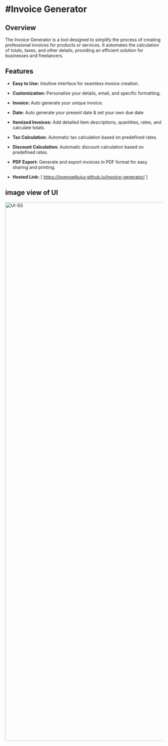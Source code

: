 # #Invoice Generator

## Overview

The Invoice Generator is a tool designed to simplify the process of creating professional invoices for products or services. It automates the calculation of totals, taxes, and other details, providing an efficient solution for businesses and freelancers.

## Features

- **Easy to Use:** Intuitive interface for seamless invoice creation.
- **Customization:** Personalize your  details, email, and specific formatting.
- **Invoice:** Auto generate your unique invoice.
- **Date:** Auto generate your present date & set your own due date
- **Itemized Invoices:** Add detailed item descriptions, quantities, rates, and calculate totals.
- **Tax Calculation:** Automatic tax calculation based on predefined rates.
- **Discount Calculation:** Automatic discount calculation based on predefined rates.
- **PDF Export:** Generate and export invoices in PDF format for easy sharing and printing.

- **Hosted Link:** [ https://lovenoelkujur.github.io/invoice-generator/ ]

## image view of UI

<img width="1723" alt="UI-SS" src="https://github.com/Lovenoelkujur/invoice-generator/assets/138811305/4e16038d-4faa-4142-b3de-faa9411cfa94">
